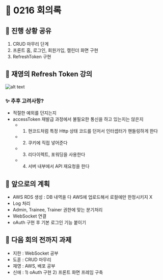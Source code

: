 # :pencil: 0216 회의록

## :camel: 진행 상황 공유
1. CRUD 마무리 단계
2. 프론트 홈, 로그인, 회원가입, 캘린더 화면 구현
3. RefreshToken 구현

## :camel: 재영의 Refresh Token 강의
![alt text](image-3.png)

### :sparkles: 추후 고려사항?
- 적절한 예외를 던지는지
- accessToken 재발급 과정에서 불필요한 통신을 하고 있는지는 않은지
  -  1. 현코드처럼 특정 Http 상태 코드를 던저서 인터셉터가 핸들링하게 한다
  -  2. 쿠키에 직접 넣어준다
   - 3. 리다이렉트, 포워딩을 사용한다
   - 4. 서버 내부에서 API 재요청을 한다

## :camel: 앞으로의 계획
- AWS RDS 생성 : DB 내역을 다 AWS에 업로드해서 로컬에만 한정시키지 X
- Log 처리
- Admin, Trainee, Trainer 권한에 맞는 분기처리
- WebSocket 연결
- oAuth 구현 후 기본 로그인 기능 붙이기

## :camel: 다음 회의 전까지 과제
- 지한 : WebSocket 공부 
- 도훈 : CRUD 마무리
- 재영 : AWS, 배포 공부
- 신애 : 1) oAuth 구현 2) 프론트 화면 프레임 구축